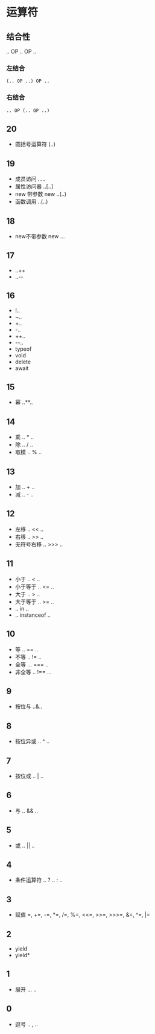 # 运算符

## 结合性

.. OP .. OP ..

### 左结合

``` shell
(.. OP ..) OP ..
```

### 右结合

``` shell
.. OP (.. OP ..)
```

## 20

* 圆括号运算符 (..)

## 19

* 成员访问 .....
* 属性访问器 ..[..]
* new 带参数 new ..(..)
* 函数调用 ..(..)

## 18

* new不带参数 new ...

## 17

* ..++
* ..--

## 16

* !..
* ~..
* +..
* -..
* ++..
* --..
* typeof
* void
* delete
* await

## 15

* 幂 ..**..

## 14

* 乘 .. * ..
* 除 .. / ..
* 取模 .. % ..

## 13

* 加 .. + ..
* 减 .. - ..

## 12

* 左移 .. << ..
* 右移 .. >> ..
* 无符号右移 .. >>> ..

## 11

* 小于 .. < ..
* 小于等于 .. <= ..
* 大于 .. > ..
* 大于等于 .. >= ..
* .. in ..
* .. instanceof ..

## 10

* 等 .. == ..
* 不等 .. != ..
* 全等 ... === ..
* 非全等 .. !== ...

## 9

* 按位与 ..&..

## 8

* 按位异或 .. ^ ..

## 7

* 按位或 .. | ..

## 6

* 与 .. && ..

## 5

* 或 .. || ..

## 4

* 条件运算符 .. ? .. : ..

## 3

* 赋值 =, +=, -=, *=, /=, %=, <<=, >>=, >>>=, &=, ^=, |=

## 2

* yield
* yield*

## 1

* 展开 ... ..

## 0

* 逗号 .. , ..